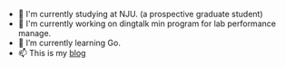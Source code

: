 + 📓 I'm currently studying at NJU. (a prospective graduate student)
+ 🔭 I'm currently working on dingtalk min program for lab performance manage.
+ 🌱 I’m currently learning Go.
+ 📫 This is my [blog](https://www.yuque.com/zhanyeye)



<!--
[![zhanyeye's github stats](https://github-readme-stats.vercel.app/api?username=zhanyeye)](https://github.com/zhanyeye)
**zhanyeye/zhanyeye** is a ✨ _special_ ✨ repository because its `README.md` (this file) appears on your GitHub profile.

Here are some ideas to get you started:

- 🔭 I’m currently working on ...
- 🌱 I’m currently learning ...
- 👯 I’m looking to collaborate on ...
- 🤔 I’m looking for help with ...
- 💬 Ask me about ...
- 📫 How to reach me: ...
- 😄 Pronouns: ...
- ⚡ Fun fact: ...
-->

